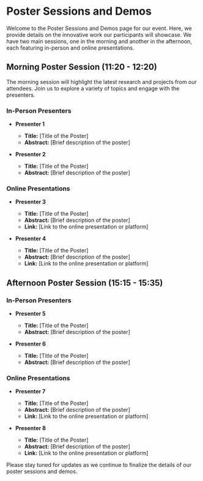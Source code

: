# Poster Sessions and Demos

Welcome to the Poster Sessions and Demos page for our event. Here, we provide details on the innovative work our participants will showcase. We have two main sessions, one in the morning and another in the afternoon, each featuring in-person and online presentations.

## Morning Poster Session (11:20 - 12:20)

The morning session will highlight the latest research and projects from our attendees. Join us to explore a variety of topics and engage with the presenters.

### In-Person Presenters
- **Presenter 1**
  - **Title:** [Title of the Poster]
  - **Abstract:** [Brief description of the poster]

- **Presenter 2**
  - **Title:** [Title of the Poster]
  - **Abstract:** [Brief description of the poster]

### Online Presentations
- **Presenter 3**
  - **Title:** [Title of the Poster]
  - **Abstract:** [Brief description of the poster]
  - **Link:** [Link to the online presentation or platform]

- **Presenter 4**
  - **Title:** [Title of the Poster]
  - **Abstract:** [Brief description of the poster]
  - **Link:** [Link to the online presentation or platform]

## Afternoon Poster Session (15:15 - 15:35)

### In-Person Presenters
- **Presenter 5**
  - **Title:** [Title of the Poster]
  - **Abstract:** [Brief description of the poster]

- **Presenter 6**
  - **Title:** [Title of the Poster]
  - **Abstract:** [Brief description of the poster]

### Online Presentations
- **Presenter 7**
  - **Title:** [Title of the Poster]
  - **Abstract:** [Brief description of the poster]
  - **Link:** [Link to the online presentation or platform]

- **Presenter 8**
  - **Title:** [Title of the Poster]
  - **Abstract:** [Brief description of the poster]
  - **Link:** [Link to the online presentation or platform]

Please stay tuned for updates as we continue to finalize the details of our poster sessions and demos.